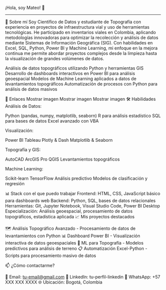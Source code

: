 ¡Hola, soy Mateo! 👋
_________________________________________________________________________________________________________________________________________________________________________________________________________
🚀 Sobre mí
Soy Científico de Datos y estudiante de Topografía con experiencia en proyectos de infraestructura vial y uso de
herramientas tecnológicas. He participado en inventarios viales en Colombia, aplicando metodologías
innovadoras para optimizar la recolección y análisis de datos mediante Sistemas de Información Geográfica
(SIG). Con habilidades en Excel, SQL, Python, Power BI y Machine Learning, mi enfoque en la mejora continua
me permite abordar proyectos complejos desde la limpieza hasta la visualización de grandes volúmenes de datos.

Análisis de datos topográficos utilizando Python y herramientas GIS
Desarrollo de dashboards interactivos en Power BI para análisis geoespacial
Modelos de Machine Learning aplicados a datos de levantamientos topográficos
Automatización de procesos con Python para análisis de datos masivos

🔗 Enlaces
Mostrar imagen
Mostrar imagen
Mostrar imagen
🛠️ Habilidades
Análisis de Datos:

Python (pandas, numpy, matplotlib, seaborn)
R para análisis estadístico
SQL para bases de datos
Excel avanzado con VBA

Visualización:

Power BI
Tableau
Plotly & Dash
Matplotlib & Seaborn

Topografía y GIS:

AutoCAD
ArcGIS Pro
QGIS
Levantamientos topográficos

Machine Learning:

Scikit-learn
TensorFlow
Análisis predictivo
Modelos de clasificación y regresión

📊 Stack con el que puedo trabajar
Frontend: HTML, CSS, JavaScript básico para dashboards web
Backend: Python, SQL, bases de datos relacionales
Herramientas: Git, Jupyter Notebook, Visual Studio Code, Power BI Desktop
Especialización: Análisis geoespacial, procesamiento de datos topográficos, estadística aplicada
📈 Mis proyectos destacados

🗺️ Análisis Topográfico Avanzado - Procesamiento de datos de levantamientos con Python
📊 Dashboard Power BI - Visualización interactiva de datos geoespaciales
🤖 ML para Topografía - Modelos predictivos para análisis de terreno
📋 Automatización Excel-Python - Scripts para procesamiento masivo de datos

📫 ¿Cómo contactarme?

📧 Email: tu-email@gmail.com
💼 LinkedIn: tu-perfil-linkedin
📱 WhatsApp: +57 XXX XXX XXXX
🌐 Ubicación: Bogotá, Colombia
